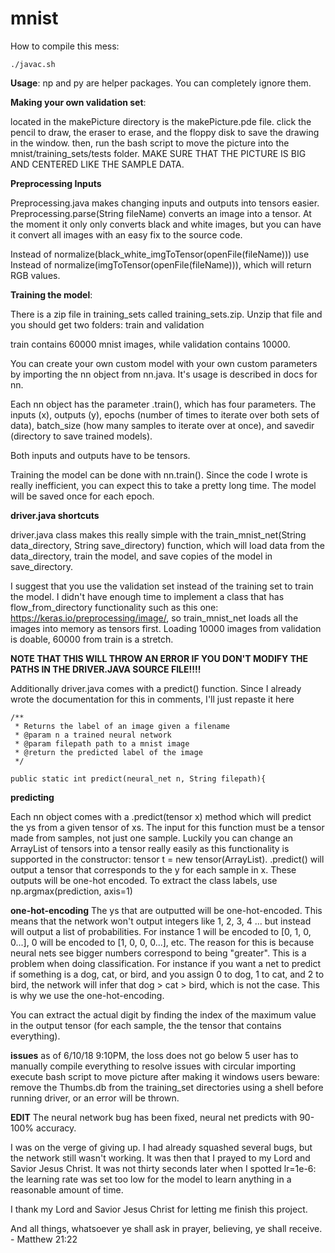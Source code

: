 # mnist
How to compile this mess:
```
./javac.sh
```

**Usage**:
np and py are helper packages. You can completely ignore them.

**Making your own validation set**:

located in the makePicture directory is the makePicture.pde file. click the pencil to draw, the eraser to erase, and the floppy disk to save the drawing in the window. then, run the bash script to move the picture into the mnist/training_sets/tests folder. MAKE SURE THAT THE PICTURE IS BIG AND CENTERED LIKE THE SAMPLE DATA.

**Preprocessing Inputs**

Preprocessing.java makes changing inputs and outputs into tensors easier. Preprocessing.parse(String fileName)
converts an image into a tensor. At the moment it only only converts black and white images, but you can 
have it convert all images with an easy fix to the source code.

Instead of normalize(black_white_imgToTensor(openFile(fileName))) use 
Instead of normalize(imgToTensor(openFile(fileName))), which will return RGB values.

**Training the model**:

There is a zip file in training_sets called training_sets.zip. Unzip that file and you should get two folders: train and validation

train contains 60000 mnist images, while validation contains 10000.

You can create your own custom model with your own custom parameters by importing the nn object from nn.java.
It's usage is described in docs for nn.

Each nn object has the parameter .train(), which has four parameters. The inputs (x), outputs (y), epochs (number
of times to iterate over both sets of data), batch_size (how many samples to iterate over at once), and savedir (directory to save trained models).

Both inputs and outputs have to be tensors.

Training the model can be done with nn.train(). Since the code I wrote is really inefficient, you can expect this to take a pretty long time. The model will be saved once for each epoch. 


**driver.java shortcuts**

driver.java class makes this really simple with the train_mnist_net(String data_directory, String save_directory) function, which will load data from the data_directory, train the model, and save copies of the model in save_directory. 

I suggest that you use the validation set instead of the training set to train the model. I didn't have enough time to implement a class that has flow_from_directory functionality such as this one: https://keras.io/preprocessing/image/, so train_mnist_net loads all the images into memory as tensors first. Loading 10000 images from validation is doable, 60000 from train is a stretch. 

**NOTE THAT THIS WILL THROW AN ERROR IF YOU DON'T MODIFY THE PATHS IN THE DRIVER.JAVA SOURCE FILE!!!!**

Additionally driver.java comes with a predict() function. Since I already wrote the documentation for this in comments, I'll just repaste it here

    /**
     * Returns the label of an image given a filename
     * @param n a trained neural network
     * @param filepath path to a mnist image
     * @return the predicted label of the image
     */

    public static int predict(neural_net n, String filepath){

**predicting**

Each nn object comes with a .predict(tensor x) method which will predict the ys from a given tensor of xs. The input for this function must be a tensor made from samples, not just one sample. Luckily you can change an ArrayList of tensors into a tensor really easily as this functionality is supported in the constructor: tensor t = new tensor(ArrayList<tensor>). .predict() will output a tensor that corresponds to the y for each sample in x. These outputs will be one-hot encoded. To extract the class labels, use np.argmax(prediction, axis=1)


**one-hot-encoding**
The ys that are outputted will be one-hot-encoded. This means that the network won't output integers like 1, 2, 3, 4 ... but instead will output a list of probabilities. For instance 1 will be encoded to [0, 1, 0, 0...], 0 will be encoded to [1, 0, 0, 0...], etc. The reason for this is because neural nets see bigger numbers correspond to being "greater". This is a problem when doing classification. For instance if you want a net to predict if something is a dog, cat, or bird, and you assign 0 to dog, 1 to cat, and 2 to bird, the network will infer that dog > cat > bird, which is not the case. This is why we use the one-hot-encoding.

You can extract the actual digit by finding the index of the maximum value in the output tensor (for each sample, the the tensor that contains everything).

**issues**
as of 6/10/18 9:10PM, the loss does not go below 5
user has to manually compile everything to resolve issues with circular importing
execute bash script to move picture after making it
windows users beware: remove the Thumbs.db from the training_set directories using a shell before running driver, or an error will be thrown.

**EDIT**
The neural network bug has been fixed, neural net predicts with 90-100% accuracy.

I was on the verge of giving up. I had already squashed several bugs, but the network still wasn't working. It was then that I prayed to my Lord and Savior Jesus Christ. It was not thirty seconds later when I spotted lr=1e-6: the learning rate was set too low for the model to learn anything in a reasonable amount of time.

I thank my Lord and Savior Jesus Christ for letting me finish this project.

And all things, whatsoever ye shall ask in prayer, believing, ye shall receive. - Matthew 21:22



